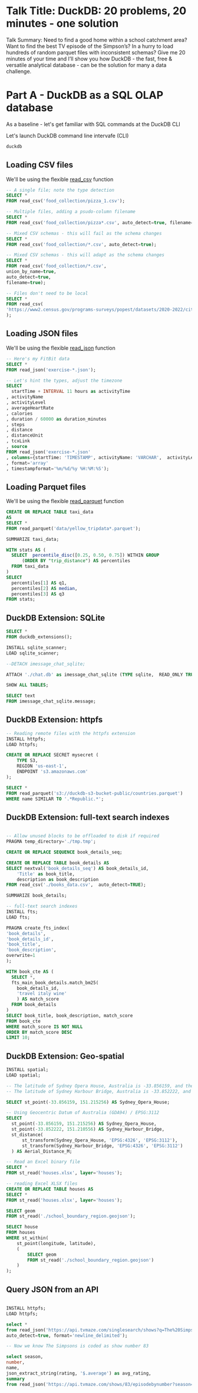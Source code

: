 # Talk Title: DuckDB: 20 problems, 20 minutes - one solution

Talk Summary: Need to find a good home within a school catchment area? Want to find the best TV episode of the Simpson’s? In a hurry to load hundreds of random parquet files with inconsistent schemas?  Give me 20 minutes of your time and I’ll show you how DuckDB - the fast, free & versatile analytical database - can be the solution for many a data challenge.


# Part A - DuckDB as a SQL OLAP database
As a baseline - let's get familiar with SQL commands at the DuckDB CLI

Let's launch DuckDB command line intervafe (CLI)
```bash
duckdb
```

## Loading CSV files
We'll be using the flexible [read_csv](https://duckdb.org/docs/data/csv/overview.html#csv-loading) function

```sql
-- A single file; note the type detection
SELECT *   
FROM read_csv('food_collection/pizza_1.csv');

-- Multiple files, adding a psudo-column filename
SELECT * 
FROM read_csv('food_collection/pizza*.csv', auto_detect=true, filename=true);

-- Mixed CSV schemas - this will fail as the schema changes
SELECT *  
FROM read_csv('food_collection/*.csv', auto_detect=true);

-- Mixed CSV schemas - this will adapt as the schema changes
SELECT *
FROM read_csv('food_collection/*.csv', 
union_by_name=true, 
auto_detect=true,
filename=true);

-- Files don't need to be local
SELECT *
FROM read_csv(
'https://www2.census.gov/programs-surveys/popest/datasets/2020-2022/cities/totals/sub-est2022.csv'
);
```

## Loading JSON files
We'll be using the flexible [read_json](https://duckdb.org/docs/data/json/overview#json-loading) function

```sql
-- Here's my FitBit data
SELECT *
FROM read_json('exercise-*.json');

-- Let's hint the types, adjust the timezone
SELECT 
  startTime + INTERVAL 11 hours as activityTime
, activityName
, activityLevel
, averageHeartRate
, calories
, duration / 60000 as duration_minutes
, steps
, distance
, distanceUnit
, tcxLink
, source
FROM read_json('exercise-*.json'
, columns={startTime: 'TIMESTAMP', activityName: 'VARCHAR',  activityLevel: 'JSON', averageHeartRate: 'INTEGER', calories: 'INTEGER', duration: 'INTEGER', steps: 'INTEGER', tcxLink: 'VARCHAR', distance: 'DOUBLE', distanceUnit: 'VARCHAR', source: 'JSON'}
, format='array'
, timestampformat='%m/%d/%y %H:%M:%S');
```


 
## Loading Parquet files
We'll be using the flexible [read_parquet](https://duckdb.org/docs/data/parquet/overview#parquet-files) function

```sql
CREATE OR REPLACE TABLE taxi_data
AS
SELECT *
FROM read_parquet('data/yellow_tripdata*.parquet');

SUMMARIZE taxi_data;

WITH stats AS (
  SELECT  percentile_disc([0.25, 0.50, 0.75]) WITHIN GROUP 
      (ORDER BY "trip_distance") AS percentiles
  FROM taxi_data
)
SELECT
  percentiles[1] AS q1,
  percentiles[2] AS median,
  percentiles[3] AS q3
FROM stats;
```




## DuckDB Extension: SQLite

```sql
SELECT * 
FROM duckdb_extensions();

INSTALL sqlite_scanner;
LOAD sqlite_scanner;

--DETACH imessage_chat_sqlite;

ATTACH './chat.db' as imessage_chat_sqlite (TYPE sqlite,  READ_ONLY TRUE);

SHOW ALL TABLES;

SELECT text
FROM imessage_chat_sqlite.message;
```

## DuckDB Extension: httpfs

```sql
-- Reading remote files with the httpfs extension
INSTALL httpfs;
LOAD httpfs;

CREATE OR REPLACE SECRET mysecret (
    TYPE S3,
    REGION 'us-east-1',
    ENDPOINT 's3.amazonaws.com'
);

SELECT *
FROM read_parquet('s3://duckdb-s3-bucket-public/countries.parquet')
WHERE name SIMILAR TO '.*Republic.*';
```

## DuckDB Extension: full-text search indexes

```sql

-- Allow unused blocks to be offloaded to disk if required
PRAGMA temp_directory='./tmp.tmp';

CREATE OR REPLACE SEQUENCE book_details_seq;

CREATE OR REPLACE TABLE book_details AS
SELECT nextval('book_details_seq') AS book_details_id,
    'Title' as book_title, 
    description as book_description
FROM read_csv('./books_data.csv',  auto_detect=TRUE);

SUMMARIZE book_details;

-- full-text search indexes
INSTALL fts; 
LOAD fts;

PRAGMA create_fts_index(
'book_details',
'book_details_id',
'book_title',
'book_description',
overwrite=1
);

WITH book_cte AS (
  SELECT *, 
  fts_main_book_details.match_bm25(
    book_details_id, 
    'travel italy wine'
    ) AS match_score
  FROM book_details
)
SELECT book_title, book_description, match_score
FROM book_cte
WHERE match_score IS NOT NULL
ORDER BY match_score DESC
LIMIT 10;
```

## DuckDB Extension: Geo-spatial 

```sql
INSTALL spatial; 
LOAD spatial; 

-- The latitude of Sydney Opera House, Australia is -33.856159, and the longitude is 151.215256.
-- The latitude of Sydney Harbour Bridge, Australia is -33.852222, and the longitude is 151.210556

SELECT st_point(-33.856159, 151.215256) AS Sydney_Opera_House;

-- Using Geocentric Datum of Australia (GDA94) / EPSG:3112
SELECT
  st_point(-33.856159, 151.215256) AS Sydney_Opera_House, 
  st_point(-33.852222, 151.210556) AS Sydney_Harbour_Bridge,
  st_distance(
      st_transform(Sydney_Opera_House, 'EPSG:4326', 'EPSG:3112'), 
      st_transform(Sydney_Harbour_Bridge, 'EPSG:4326', 'EPSG:3112')
  ) AS Aerial_Distance_M;

-- Read an Excel binary file
SELECT *
FROM st_read('houses.xlsx', layer='houses');

-- reading Excel XLSX files
CREATE OR REPLACE TABLE houses AS
SELECT *
FROM st_read('houses.xlsx', layer='houses');

SELECT geom 
FROM st_read('./school_boundary_region.geojson');

SELECT house
FROM houses
WHERE st_within(
    st_point(longitude, latitude), 
    (
        SELECT geom
        FROM st_read('./school_boundary_region.geojson')
    )
);
```




## Query JSON from an API

```sql

INSTALL httpfs;
LOAD httpfs;

select *
from read_json('https://api.tvmaze.com/singlesearch/shows?q=The%20Simpsons', 
auto_detect=true, format='newline_delimited');

-- Now we know The Simpsons is coded as show number 83

select season, 
number, 
name, 
json_extract_string(rating, '$.average') as avg_rating, 
summary
from read_json('https://api.tvmaze.com/shows/83/episodebynumber?season=34&number=2', auto_detect=true, format='newline_delimited');

```




